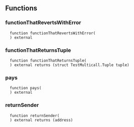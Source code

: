


## Functions
### functionThatRevertsWithError
```solidity
  function functionThatRevertsWithError(
  ) external
```




### functionThatReturnsTuple
```solidity
  function functionThatReturnsTuple(
  ) external returns (struct TestMulticall.Tuple tuple)
```




### pays
```solidity
  function pays(
  ) external
```




### returnSender
```solidity
  function returnSender(
  ) external returns (address)
```





